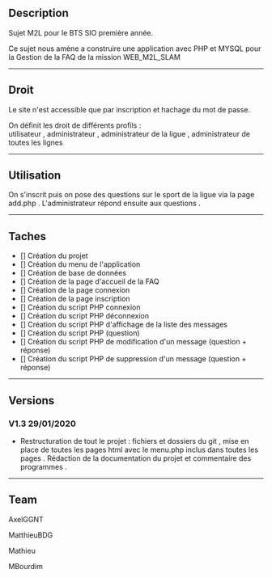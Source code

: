 ## Description

Sujet M2L pour le BTS SIO première année.

Ce sujet nous amène a construire une application avec PHP et MYSQL pour la Gestion de la FAQ de la mission WEB_M2L_SLAM

---

## Droit

Le site n'est accessible que par inscription et hachage du mot de passe.

On définit les droit de différents profils :    
utilisateur , administrateur , administrateur de la ligue , administrateur de toutes les lignes 

----
## Utilisation 
On s'inscrit puis on pose des questions sur le sport de la ligue via la page add.php . L'administrateur répond ensuite aux questions .

---

## Taches 


- [] Création du projet 
- [] Création du menu de l'application 
- [] Création de base de données  
- [] Création de la page d'accueil de la FAQ  
- [] Création de la page connexion  
- [] Création de la page inscription    
- [] Création du script PHP connexion  
- [] Création du script PHP déconnexion  
- [] Création du script PHP d'affichage de la liste des messages 
- [] Création du script PHP (question)  
- [] Création du script PHP de modification d'un message (question + réponse)
- [] Création du script PHP de suppression d'un message (question + réponse)  

--- 
## Versions


### V1.3 29/01/2020

- Restructuration de tout le projet : fichiers et dossiers du git , mise en place de toutes les pages html avec le menu.php inclus dans toutes les pages .
Rédaction de la documentation du projet et commentaire des programmes .
---
## Team

AxelGGNT 

MatthieuBDG

Mathieu

MBourdim 




 
 
